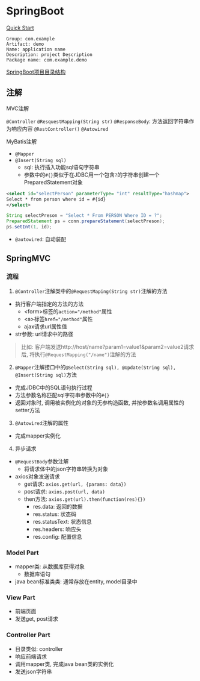 # SpringBoot

[Quick Start](https://spring.io/quickstart)

```
Group: com.example
Artifact: demo
Name: application name
Description: project Description
Package name: com.example.demo 
```

[SpringBoot项目目录结构](SpringBoot_Directory_Structrue.md)


## 注解

MVC注解

`@Controller`
`@ResquestMapping(String str)`
`@ResponseBody`: 方法返回字符串作为响应内容
`@RestController()`
`@Autowired`

MyBatis注解

- `@Mapper`
- `@Insert(String sql)`
  - sql: 执行插入功能sql语句字符串
  - 参数中的`#{}`类似于在JDBC用一个包含`?`的字符串创建一个PreparedStatement对象

```xml
<select id="selectPerson" parameterType= "int" resultType="hashmap">
Select * from person where id = #{id}
</select>
```

```java
String selectPreson = "Select * From PERSON Where ID = ?";
PreparedStatement ps = conn.prepareStatement(selectPreson);
ps.setInt(1, id);
```

- `@autowired`: 自动装配

## SpringMVC

### 流程

1. `@Controller`注解类中的`@RequestMaping(String str)`注解的方法

- 执行客户端指定的方法的方法
  - \<form>标签的`action="/method"`属性
  - \<a>标签`href="/method"`属性
  - ajax请求url属性值
- str参数: url请求中的路径 

> 比如: 客户端发送http://host/name?param1=value1&param2=value2请求后, 将执行`@RequestMapping("/name")`注解的方法

2. `@Mapper`注解接口中的`@Select(String sql), @Update(String sql), @Insert(String sql)`方法

- 完成JDBC中的SQL语句执行过程
- 方法参数名称匹配sql字符串参数中的`#{}`
- 返回对象时, 调用被实例化的对象的无参构造函数, 并按参数名调用属性的setter方法

3. `@Autowired`注解的属性

- 完成mapper实例化

4. 异步请求

- `@RequestBody`参数注解
  - 将请求体中的json字符串转换为对象
- axios对象发送请求
  - get请求: `axios.get(url, {params: data})`
  - post请求: `axios.post(url, data)`
  - then方法: `axios.get(url).then(function(res){})`
    - res.data: 返回的数据
    - res.status: 状态码
    - res.statusText: 状态信息
    - res.headers: 响应头
    - res.config: 配置信息

### Model Part

- mapper类: 从数据库获得对象
  - 数据库语句
- java bean标准类类: 通常存放在entity, model目录中

### View Part

- 前端页面
- 发送get, post请求

### Controller Part

- 目录类似: controller
- 响应前端请求
- 调用mapper类, 完成java bean类的实例化
- 发送json字符串
